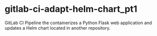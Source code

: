 # gitlab-ci-adapt-helm-chart_pt1
GitLab CI Pipeline the containerizes a Python Flask web application and updates a Helm chart located in another repository.
